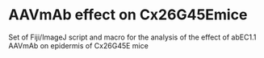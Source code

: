 # AAVmAb effect on Cx26G45Emice
Set of Fiji/ImageJ script and macro for the analysis of the effect of abEC1.1 AAVmAb on epidermis of Cx26G45E mice
